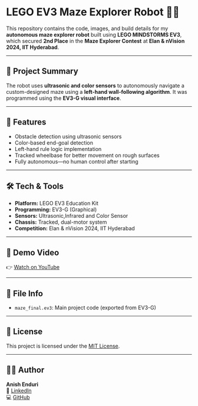 # LEGO EV3 Maze Explorer Robot 🤖🏁

This repository contains the code, images, and build details for my **autonomous maze explorer robot** built using **LEGO MINDSTORMS EV3**, which secured **2nd Place** in the **Maze Explorer Contest** at **Elan & nVision 2024, IIT Hyderabad**.

---

## 🧠 Project Summary

The robot uses **ultrasonic and color sensors** to autonomously navigate a custom-designed maze using a **left-hand wall-following algorithm**. It was programmed using the **EV3-G visual interface**.

---

## 🎯 Features

- Obstacle detection using ultrasonic sensors
- Color-based end-goal detection
- Left-hand rule logic implementation
- Tracked wheelbase for better movement on rough surfaces
- Fully autonomous—no human control after starting

---

## 🛠 Tech & Tools

- **Platform:** LEGO EV3 Education Kit
- **Programming:** EV3-G (Graphical)
- **Sensors:** Ultrasonic,Infrared and Color Sensor
- **Chassis:** Tracked, dual-motor system
- **Competition:** Elan & nVision 2024, IIT Hyderabad

---



## 🎥 Demo Video

👉 [Watch on YouTube](https://youtu.be/6wqWMwagr1I)

---


## 📂 File Info

- `maze_final.ev3`: Main project code (exported from EV3-G)


---

## 🧾 License

This project is licensed under the [MIT License](LICENSE).

---

## 👨‍💻 Author

**Anish Enduri**  
🔗 [LinkedIn](https://www.linkedin.com/in/anish-enduri)  
💻 [GitHub](https://github.com/anishenduri)
